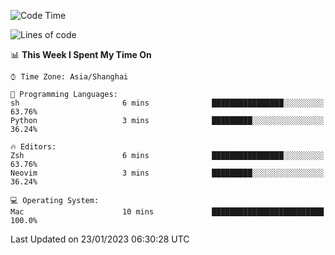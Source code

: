 <!--START_SECTION:waka-->
![Code Time](http://img.shields.io/badge/Code%20Time-1%2C111%20hrs%2033%20mins-blue)

![Lines of code](https://img.shields.io/badge/From%20Hello%20World%20I%27ve%20Written-24%20Thousand%20lines%20of%20code-blue)

📊 **This Week I Spent My Time On** 

```text
⌚︎ Time Zone: Asia/Shanghai

💬 Programming Languages: 
sh                       6 mins              ████████████████░░░░░░░░░   63.76% 
Python                   3 mins              █████████░░░░░░░░░░░░░░░░   36.24%

🔥 Editors: 
Zsh                      6 mins              ████████████████░░░░░░░░░   63.76% 
Neovim                   3 mins              █████████░░░░░░░░░░░░░░░░   36.24%

💻 Operating System: 
Mac                      10 mins             █████████████████████████   100.0%

```


 Last Updated on 23/01/2023 06:30:28 UTC
<!--END_SECTION:waka-->
